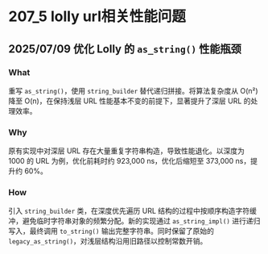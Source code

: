 # 207_5 lolly url相关性能问题

## 2025/07/09 优化 Lolly 的 `as_string()` 性能瓶颈

### What
重写 `as_string()`，使用 `string_builder` 替代递归拼接。将算法复杂度从 O(n²) 降至 O(n)，在保持浅层 URL 性能基本不变的前提下，显著提升了深层 URL 的处理效率。

### Why
原有实现中对深层 URL 存在大量重复字符串构造，导致性能退化。以深度为 1000 的 URL 为例，优化前耗时约 923,000 ns，优化后缩短至 373,000 ns，提升约 60%。

### How
引入 `string_builder` 类，在深度优先遍历 URL 结构的过程中按顺序构造字符缓冲，避免临时字符串对象的频繁分配。新的实现通过 `as_string_impl()` 进行递归写入，最终调用 `to_string()` 输出完整字符串。同时保留了原始的 `legacy_as_string()`，对浅层结构沿用旧路径以控制常数开销。
